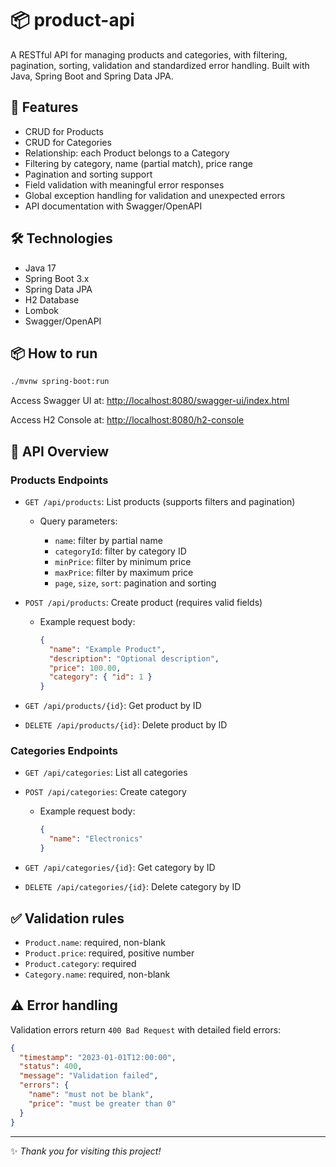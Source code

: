 # 📦 product-api

A RESTful API for managing products and categories, with filtering, pagination, sorting, validation and standardized error handling. Built with Java, Spring Boot and Spring Data JPA.

## 🚀 Features

* CRUD for Products
* CRUD for Categories
* Relationship: each Product belongs to a Category
* Filtering by category, name (partial match), price range
* Pagination and sorting support
* Field validation with meaningful error responses
* Global exception handling for validation and unexpected errors
* API documentation with Swagger/OpenAPI

## 🛠️ Technologies

* Java 17
* Spring Boot 3.x
* Spring Data JPA
* H2 Database
* Lombok
* Swagger/OpenAPI

## 📦 How to run

```bash
./mvnw spring-boot:run
```

Access Swagger UI at: [http://localhost:8080/swagger-ui/index.html](http://localhost:8080/swagger-ui/index.html)

Access H2 Console at: [http://localhost:8080/h2-console](http://localhost:8080/h2-console)

## 📂 API Overview

### Products Endpoints

* `GET /api/products`: List products (supports filters and pagination)

    * Query parameters:

        * `name`: filter by partial name
        * `categoryId`: filter by category ID
        * `minPrice`: filter by minimum price
        * `maxPrice`: filter by maximum price
        * `page`, `size`, `sort`: pagination and sorting

* `POST /api/products`: Create product (requires valid fields)

    * Example request body:

      ```json
      {
        "name": "Example Product",
        "description": "Optional description",
        "price": 100.00,
        "category": { "id": 1 }
      }
      ```

* `GET /api/products/{id}`: Get product by ID

* `DELETE /api/products/{id}`: Delete product by ID

### Categories Endpoints

* `GET /api/categories`: List all categories

* `POST /api/categories`: Create category

    * Example request body:

      ```json
      {
        "name": "Electronics"
      }
      ```

* `GET /api/categories/{id}`: Get category by ID

* `DELETE /api/categories/{id}`: Delete category by ID

## ✅ Validation rules

* `Product.name`: required, non-blank
* `Product.price`: required, positive number
* `Product.category`: required
* `Category.name`: required, non-blank

## ⚠️ Error handling

Validation errors return `400 Bad Request` with detailed field errors:

```json
{
  "timestamp": "2023-01-01T12:00:00",
  "status": 400,
  "message": "Validation failed",
  "errors": {
    "name": "must not be blank",
    "price": "must be greater than 0"
  }
}
```

---

✨ *Thank you for visiting this project!*
